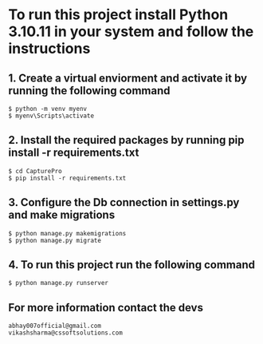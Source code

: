 # To run this project install Python 3.10.11 in your system and follow the instructions

## 1. Create a virtual enviorment and activate it by running the following command
    $ python -m venv myenv
    $ myenv\Scripts\activate

## 2. Install the required packages by running pip install -r requirements.txt
    $ cd CapturePro
    $ pip install -r requirements.txt

## 3. Configure the Db connection in settings.py and make migrations
    $ python manage.py makemigrations
    $ python manage.py migrate

## 4. To run this project run the following command
    $ python manage.py runserver



## For more information contact the devs
    abhay007official@gmail.com
    vikashsharma@cssoftsolutions.com
